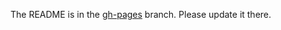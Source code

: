 The README is in the [gh-pages](https://github.com/capitalone/Hygieia/blob/gh-pages/pages/hygieia/collectors/build/bamboo.md) branch. Please update it there.
